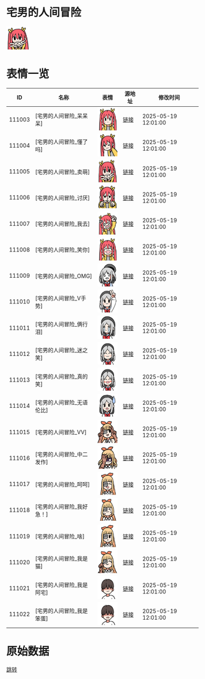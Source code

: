 # 宅男的人间冒险

<img src="./cover.png" height="60" alt="cover" />

# 表情一览

|ID|名称|表情|源地址|修改时间|
|----|----|----|----|----|
|111003|[宅男的人间冒险_呆呆呆]|<img src="./pic/111003_%5B宅男的人间冒险_呆呆呆%5D.png" height="60" alt="呆呆呆"/>|[链接](https://i0.hdslb.com/bfs/garb/c8d608d8f0cc18646d5eeda78e25c92d03a9989f.png)|2025-05-19 12:01:00|
|111004|[宅男的人间冒险_懂了吗]|<img src="./pic/111004_%5B宅男的人间冒险_懂了吗%5D.png" height="60" alt="懂了吗"/>|[链接](https://i0.hdslb.com/bfs/garb/9c6e1f3fa04b36f8fb184e2370b6920acb7f6b94.png)|2025-05-19 12:01:00|
|111005|[宅男的人间冒险_卖萌]|<img src="./pic/111005_%5B宅男的人间冒险_卖萌%5D.png" height="60" alt="卖萌"/>|[链接](https://i0.hdslb.com/bfs/garb/a6c016406de961e4e69815207321ed2028b2e238.png)|2025-05-19 12:01:00|
|111006|[宅男的人间冒险_讨厌]|<img src="./pic/111006_%5B宅男的人间冒险_讨厌%5D.png" height="60" alt="讨厌"/>|[链接](https://i0.hdslb.com/bfs/garb/90a01c285d5e8de427b071d0e744150e1ec277ef.png)|2025-05-19 12:01:00|
|111007|[宅男的人间冒险_我去]|<img src="./pic/111007_%5B宅男的人间冒险_我去%5D.png" height="60" alt="我去"/>|[链接](https://i0.hdslb.com/bfs/garb/df327f8e4d3bb2d793396f19c18b5ed5ca796860.png)|2025-05-19 12:01:00|
|111008|[宅男的人间冒险_笑你]|<img src="./pic/111008_%5B宅男的人间冒险_笑你%5D.png" height="60" alt="笑你"/>|[链接](https://i0.hdslb.com/bfs/garb/a326e634a468afcda205fb41ffc7ff1e89ddbe77.png)|2025-05-19 12:01:00|
|111009|[宅男的人间冒险_OMG]|<img src="./pic/111009_%5B宅男的人间冒险_OMG%5D.png" height="60" alt="OMG"/>|[链接](https://i0.hdslb.com/bfs/garb/8891016fe745bec8fc417d46122e907bc693a5e8.png)|2025-05-19 12:01:00|
|111010|[宅男的人间冒险_V手势]|<img src="./pic/111010_%5B宅男的人间冒险_V手势%5D.png" height="60" alt="V手势"/>|[链接](https://i0.hdslb.com/bfs/garb/ddd4cba3c6e0de46b8ba7afde9f62486d4162f6e.png)|2025-05-19 12:01:00|
|111011|[宅男的人间冒险_俩行泪]|<img src="./pic/111011_%5B宅男的人间冒险_俩行泪%5D.png" height="60" alt="俩行泪"/>|[链接](https://i0.hdslb.com/bfs/garb/c6d39cdb0120761330000ad40a0cfdae055deef0.png)|2025-05-19 12:01:00|
|111012|[宅男的人间冒险_迷之笑]|<img src="./pic/111012_%5B宅男的人间冒险_迷之笑%5D.png" height="60" alt="迷之笑"/>|[链接](https://i0.hdslb.com/bfs/garb/0c54a8333ecbe1aa4cf7a347da42c0f4333a6a50.png)|2025-05-19 12:01:00|
|111013|[宅男的人间冒险_真的笑]|<img src="./pic/111013_%5B宅男的人间冒险_真的笑%5D.png" height="60" alt="真的笑"/>|[链接](https://i0.hdslb.com/bfs/garb/81d570e7e07e328a49b3d4aa79eb23072a752770.png)|2025-05-19 12:01:00|
|111014|[宅男的人间冒险_无语伦比]|<img src="./pic/111014_%5B宅男的人间冒险_无语伦比%5D.png" height="60" alt="无语伦比"/>|[链接](https://i0.hdslb.com/bfs/garb/f46276ed257ecc11023ac1e980cb7fd785bccba1.png)|2025-05-19 12:01:00|
|111015|[宅男的人间冒险_VV]|<img src="./pic/111015_%5B宅男的人间冒险_VV%5D.png" height="60" alt="VV"/>|[链接](https://i0.hdslb.com/bfs/garb/39a2d10ec0c35d137d2be9c12077c646a87621fe.png)|2025-05-19 12:01:00|
|111016|[宅男的人间冒险_中二发作]|<img src="./pic/111016_%5B宅男的人间冒险_中二发作%5D.png" height="60" alt="中二发作"/>|[链接](https://i0.hdslb.com/bfs/garb/fa80d394c6629a6edcd0d67a6f38c895efc8190d.png)|2025-05-19 12:01:00|
|111017|[宅男的人间冒险_呵呵]|<img src="./pic/111017_%5B宅男的人间冒险_呵呵%5D.png" height="60" alt="呵呵"/>|[链接](https://i0.hdslb.com/bfs/garb/b34aa1042e5424b39b5a13a246377a1adc8b4188.png)|2025-05-19 12:01:00|
|111018|[宅男的人间冒险_我好急！]|<img src="./pic/111018_%5B宅男的人间冒险_我好急！%5D.png" height="60" alt="我好急！"/>|[链接](https://i0.hdslb.com/bfs/garb/df226d8b8baa15d868a1c99d5b94414a360d88a7.png)|2025-05-19 12:01:00|
|111019|[宅男的人间冒险_啥]|<img src="./pic/111019_%5B宅男的人间冒险_啥%5D.png" height="60" alt="啥"/>|[链接](https://i0.hdslb.com/bfs/garb/cc34828971b0faee682cf0984cc6768b1c58497e.png)|2025-05-19 12:01:00|
|111020|[宅男的人间冒险_我是猫]|<img src="./pic/111020_%5B宅男的人间冒险_我是猫%5D.png" height="60" alt="我是猫"/>|[链接](https://i0.hdslb.com/bfs/garb/36c4aa36c042c6746b09215f8a36cb68401eb4c9.png)|2025-05-19 12:01:00|
|111021|[宅男的人间冒险_我是阿宅]|<img src="./pic/111021_%5B宅男的人间冒险_我是阿宅%5D.png" height="60" alt="我是阿宅"/>|[链接](https://i0.hdslb.com/bfs/garb/d771c895cf03a7791b4b5c691ba5bc7ce02eb777.png)|2025-05-19 12:01:00|
|111022|[宅男的人间冒险_我是笨蛋]|<img src="./pic/111022_%5B宅男的人间冒险_我是笨蛋%5D.png" height="60" alt="我是笨蛋"/>|[链接](https://i0.hdslb.com/bfs/garb/b0bab29bc3dc46da9f16aa7200fe66becdc093c0.png)|2025-05-19 12:01:00|

# 原始数据

[跳转](./raw.json)

